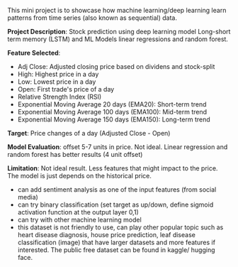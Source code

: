 This mini project is to showcase how machine learning/deep learning learn patterns from time series (also known as sequential) data.

**Project Description**: Stock prediction using deep learning model Long-short term memory (LSTM) and ML Models linear regressions and random forest.

**Feature Selected**: 
  - Adj Close: Adjusted closing price based on dividens and stock-split 
  - High: Highest price in a day
  - Low: Lowest price in a day
  - Open: First trade's price of a day
  - Relative Strength Index (RSI)
  - Exponential Moving Average 20 days (EMA20): Short-term trend
  - Exponential Moving Average 100 days (EMA100): Mid-term trend
  - Exponential Moving Average 150 days (EMA150): Long-term trend

**Target**: Price changes of a day (Adjusted Close - Open)

**Model Evaluation**: offset 5-7 units in price. Not ideal. Linear regression and random forest has better results (4 unit offset)

**Limitation**: Not ideal result. Less features that might impact to the price. The model is just depends on the historical price.
  - can add sentiment analysis as one of the input features (from social media)
  - can try binary classification (set target as up/down, define sigmoid activation function at the output layer 0,1)
  - can try with other machine learning model
  - this dataset is not friendly to use, can play other popular topic such as heart disease diagnosis, house price prediction, leaf disease classification (image) that have larger datasets and more features if interested. The public free dataset can be found in kaggle/ hugging face.
